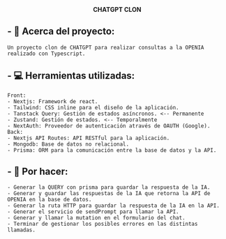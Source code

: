 <div align="center">
<strong>CHATGPT CLON</strong>
</div>

## - 💼 Acerca del proyecto:

    Un proyecto clon de CHATGPT para realizar consultas a la OPENIA realizado con Typescript.

## - 💻 Herramientas utilizadas:

    Front:
    - Nextjs: Framework de react.
    - Tailwind: CSS inline para el diseño de la aplicación.
    - Tanstack Query: Gestión de estados asíncronos. <-- Permanente
    - Zustand: Gestión de estados. <-- Temporalmente
    - NextAuth: Proveedor de autenticación através de OAUTH (Google).
    Back:
    - Nextjs API Routes: API RESTful para la aplicación.
    - Mongodb: Base de datos no relacional.
    - Prisma: ORM para la comunicación entre la base de datos y la API.

## - 👀 Por hacer:

    - Generar la QUERY con prisma para guardar la respuesta de la IA.
    - Generar y guardar las respuestas de la IA que retorna la API de OPENIA en la base de datos.
    - Generar la ruta HTTP para guardar la respuesta de la IA en la API.
    - Generar el servicio de sendPrompt para llamar la API.
    - Generar y llamar la mutation en el formulario del chat.
    - Terminar de gestionar los posibles errores en las distintas llamadas.
